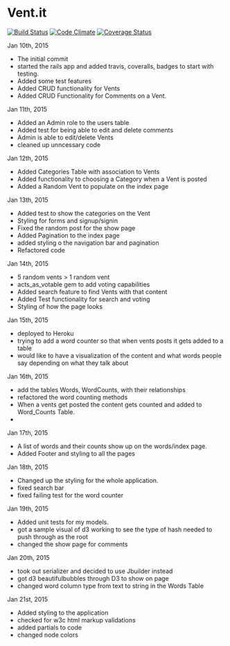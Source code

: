 Vent.it
======

[![Build Status](https://travis-ci.org/chanhpark/vent.it.svg)](https://travis-ci.org/chanhpark/vent.it)
[![Code Climate](https://codeclimate.com/github/chanhpark/vent.it/badges/gpa.svg)](https://codeclimate.com/github/chanhpark/vent.it)
[![Coverage Status](https://coveralls.io/repos/chanhpark/vent.it/badge.png?branch=master)](https://coveralls.io/r/chanhpark/vent.it?branch=master)

Jan 10th, 2015
  - The initial commit 
  - started the rails app and added travis, coveralls, badges to start with testing.
  - Added some test features 
  - Added CRUD functionality for Vents
  - Added CRUD Functionality for Comments on a Vent.

Jan 11th, 2015
  - Added an Admin role to the users table
  - Added test for being able to edit and delete comments
  - Admin is able to edit/delete Vents
  - cleaned up unncessary code

Jan 12th, 2015
  - Added Categories Table with association to Vents
  - Added functionality to choosing a Category when a Vent is posted
  - Added a Random Vent to populate on the index page

Jan 13th, 2015
  - Added test to show the categories on the Vent
  - Styling for forms and signup/signin
  - Fixed the random post for the show page
  - Added Pagination to the index page
  - added styling o the navigation bar and pagination
  - Refactored code

Jan 14th, 2015
  - 5 random vents > 1 random vent
  - acts_as_votable gem to add voting capabilities
  - Added search feature to find Vents with that content
  - Added Test functionality for search and voting
  - Styling of how the page looks

Jan 15th, 2015
  - deployed to Heroku
  - trying to add a word counter so that when vents posts it gets added to a table
  - would like to have a visualization of the content and what words people say 
    depending on what they talk about

Jan 16th, 2015
  - add the tables Words, WordCounts, with their relationships
  - refactored the word counting methods
  - When a vents get posted the content gets counted and added to Word_Counts Table.
  - 
Jan 17th, 2015
  - A list of words and their counts show up on the words/index page.
  - Added Footer and styling to all the pages

Jan 18th, 2015
   - Changed up the styling for the whole application.
   - fixed search bar
   - fixed failing test for the word counter

Jan 19th, 2015
   - Added unit tests for my models.
   - got a sample visual of d3 working to see the type of hash needed to push through as the root
   - changed the show page for comments
   
Jan 20th, 2015
   - took out serializer and decided to use Jbuilder instead
   - got d3 beautifulbubbles through D3 to show on page
   - changed word column type from text to string in the Words Table

Jan 21st, 2015
   - Added styling to the application
   - checked for w3c html markup validations
   - added partials to code
   - changed node colors


